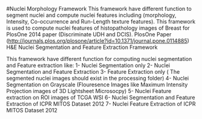 #Nuclei Morphology Framework
This framework have different function to segment nuclei and compute nuclei features including (morphology, Intensity, Co-occurrence and Run-Length texture features). This framework is used to compute nuclei features of histopathology images of Breast for PlosOne 2014 paper (Discriminate UDH and DCIS). 
PlosOne Paper (http://journals.plos.org/plosone/article?id=10.1371/journal.pone.0114885)
H&E Nuclei Segmentation and Feature Extraction Framework

This framework have different function for computing nuclei segmentation and Feature extraction like:
1- Nuclei Segmentation only
2- Nuclei Segmentation and Feature Extraction 
3- Feature Extraction only ( The segmented nuclei images should exist in the processing folder)
4- Nuclei Segmentation on Grayscale (Flouresence Images like Maximum Intensity Projection images of 3D Lightsheet Microsocpy)
5- Nuclei Feature extraction on ROI images of TCGA WSI
6- Nuclei Segmentation and Feature Extraction of ICPR MITOS Dataset 2012
7- Nuclei Feature Extraction of ICPR MITOS Dataset 2012


